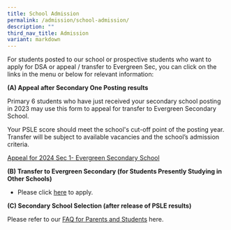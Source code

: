 ```yaml
---
title: School Admission
permalink: /admission/school-admission/
description: ""
third_nav_title: Admission
variant: markdown
---
```

For students posted to our school or prospective students who want to apply for DSA or appeal / transfer to Evergreen Sec, you can click on the links in the menu or below for relevant information:

**(A) Appeal after Secondary One Posting results**

Primary 6 students who have just received your secondary school posting in 2023 may use this form to appeal for transfer to Evergreen Secondary School. 

Your PSLE score should meet the school's cut-off point of the posting year. Transfer will be subject to available vacancies and the school’s admission criteria.

[Appeal for 2024 Sec 1- Evergreen Secondary School](https://form.gov.sg/657fbc58522a800012ea7059)


**(B) Transfer to Evergreen Secondary (for Students Presently Studying in Other Schools)**

*  Please click [here](https://form.gov.sg/636c4e8d53cf9a0011d88bc4) to apply.



**(C) Secondary School Selection (after release of PSLE results)**

Please refer to our [FAQ for Parents and Students](/files/EVG___FAQ_for_Parents_and_Students_After_PSLE_Result_Release_on_22_Nov_2023__version_22_Nov_2023_.pdf) here.

